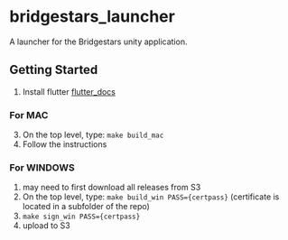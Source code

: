 # bridgestars_launcher

A launcher for the Bridgestars unity application.

## Getting Started

1. Install flutter [flutter_docs](https://docs.flutter.dev/get-started/install?gclid=CjwKCAjwyryUBhBSEiwAGN5OCCEYVlmlGoW26l56rdUzCRWFZIimvAs_iNHeEIiFRbOBxSB3LrkVnBoCU94QAvD_BwE&gclsrc=aw.ds)

### For MAC
3. On the top level, type: `make build_mac`
4. Follow the instructions

### For WINDOWS

1. may need to first download all releases from S3
2. On the top level, type: `make build_win PASS={certpass}` (certificate is located in a subfolder of the repo)
3. `make sign_win PASS={certpass}`
4. upload to S3
